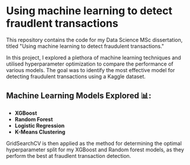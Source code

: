 # Using machine learning to detect fraudlent transactions

This repository contains the code for my Data Science MSc dissertation, titled "Using machine learning to detect fraudulent transactions."

In this project, I explored a plethora of machine learning techniques and utilised hyperparameter optimization to compare the performance of various models. The goal was to identify the most effective model for detecting fraudulent transactions using a Kaggle dataset.

## Machine Learning Models Explored 📊: 

- **XGBoost**
- **Random Forest**
- **Logistic Regression**
- **K-Means Clustering**

GridSearchCV is then applied as the method for determining the optimal hyperparameter split for my XGBoost and Random forest models, as they perform the best at fraudlent transaction detection. 
